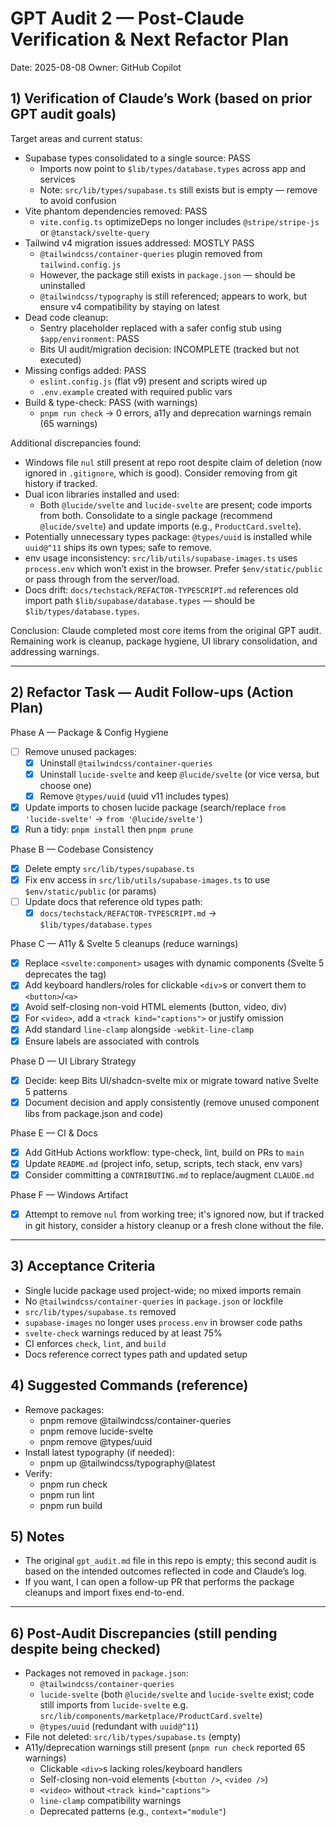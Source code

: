 # GPT Audit 2 — Post-Claude Verification & Next Refactor Plan

Date: 2025-08-08
Owner: GitHub Copilot

## 1) Verification of Claude’s Work (based on prior GPT audit goals)

Target areas and current status:
- Supabase types consolidated to a single source: PASS
  - Imports now point to `$lib/types/database.types` across app and services
  - Note: `src/lib/types/supabase.ts` still exists but is empty — remove to avoid confusion
- Vite phantom dependencies removed: PASS
  - `vite.config.ts` optimizeDeps no longer includes `@stripe/stripe-js` or `@tanstack/svelte-query`
- Tailwind v4 migration issues addressed: MOSTLY PASS
  - `@tailwindcss/container-queries` plugin removed from `tailwind.config.js`
  - However, the package still exists in `package.json` — should be uninstalled
  - `@tailwindcss/typography` is still referenced; appears to work, but ensure v4 compatibility by staying on latest
- Dead code cleanup:
  - Sentry placeholder replaced with a safer config stub using `$app/environment`: PASS
  - Bits UI audit/migration decision: INCOMPLETE (tracked but not executed)
- Missing configs added: PASS
  - `eslint.config.js` (flat v9) present and scripts wired up
  - `.env.example` created with required public vars
- Build & type-check: PASS (with warnings)
  - `pnpm run check` → 0 errors, a11y and deprecation warnings remain (65 warnings)

Additional discrepancies found:
- Windows file `nul` still present at repo root despite claim of deletion (now ignored in `.gitignore`, which is good). Consider removing from git history if tracked.
- Dual icon libraries installed and used:
  - Both `@lucide/svelte` and `lucide-svelte` are present; code imports from both. Consolidate to a single package (recommend `@lucide/svelte`) and update imports (e.g., `ProductCard.svelte`).
- Potentially unnecessary types package: `@types/uuid` is installed while `uuid@^11` ships its own types; safe to remove.
- env usage inconsistency: `src/lib/utils/supabase-images.ts` uses `process.env` which won’t exist in the browser. Prefer `$env/static/public` or pass through from the server/load.
- Docs drift: `docs/techstack/REFACTOR-TYPESCRIPT.md` references old import path `$lib/supabase/database.types` — should be `$lib/types/database.types`.

Conclusion: Claude completed most core items from the original GPT audit. Remaining work is cleanup, package hygiene, UI library consolidation, and addressing warnings.

---

## 2) Refactor Task — Audit Follow-ups (Action Plan)

Phase A — Package & Config Hygiene
- [ ] Remove unused packages:
  - [x] Uninstall `@tailwindcss/container-queries`
  - [x] Uninstall `lucide-svelte` and keep `@lucide/svelte` (or vice versa, but choose one)
  - [x] Remove `@types/uuid` (uuid v11 includes types)
- [x] Update imports to chosen lucide package (search/replace `from 'lucide-svelte'` → `from '@lucide/svelte'`)
- [x] Run a tidy: `pnpm install` then `pnpm prune`

Phase B — Codebase Consistency
- [x] Delete empty `src/lib/types/supabase.ts`
- [x] Fix env access in `src/lib/utils/supabase-images.ts` to use `$env/static/public` (or params)
- [ ] Update docs that reference old types path:
  - [x] `docs/techstack/REFACTOR-TYPESCRIPT.md` → `$lib/types/database.types`

Phase C — A11y & Svelte 5 cleanups (reduce warnings)
- [x] Replace `<svelte:component>` usages with dynamic components (Svelte 5 deprecates the tag)
- [x] Add keyboard handlers/roles for clickable `<div>`s or convert them to `<button>`/`<a>`
- [x] Avoid self-closing non-void HTML elements (button, video, div)
- [x] For `<video>`, add a `<track kind="captions">` or justify omission
- [x] Add standard `line-clamp` alongside `-webkit-line-clamp`
- [x] Ensure labels are associated with controls

Phase D — UI Library Strategy
- [x] Decide: keep Bits UI/shadcn-svelte mix or migrate toward native Svelte 5 patterns
- [x] Document decision and apply consistently (remove unused component libs from package.json and code)

Phase E — CI & Docs
- [x] Add GitHub Actions workflow: type-check, lint, build on PRs to `main`
- [x] Update `README.md` (project info, setup, scripts, tech stack, env vars)
- [x] Consider committing a `CONTRIBUTING.md` to replace/augment `CLAUDE.md`

Phase F — Windows Artifact
- [x] Attempt to remove `nul` from working tree; it's ignored now, but if tracked in git history, consider a history cleanup or a fresh clone without the file.

---

## 3) Acceptance Criteria
- Single lucide package used project-wide; no mixed imports remain
- No `@tailwindcss/container-queries` in `package.json` or lockfile
- `src/lib/types/supabase.ts` removed
- `supabase-images` no longer uses `process.env` in browser code paths
- `svelte-check` warnings reduced by at least 75%
- CI enforces `check`, `lint`, and `build`
- Docs reference correct types path and updated setup

## 4) Suggested Commands (reference)
- Remove packages:
  - pnpm remove @tailwindcss/container-queries
  - pnpm remove lucide-svelte
  - pnpm remove @types/uuid
- Install latest typography (if needed):
  - pnpm up @tailwindcss/typography@latest
- Verify:
  - pnpm run check
  - pnpm run lint
  - pnpm run build

## 5) Notes
- The original `gpt_audit.md` file in this repo is empty; this second audit is based on the intended outcomes reflected in code and Claude’s log.
- If you want, I can open a follow-up PR that performs the package cleanups and import fixes end-to-end.

---

## 6) Post-Audit Discrepancies (still pending despite being checked)
- Packages not removed in `package.json`:
  - `@tailwindcss/container-queries`
  - `lucide-svelte` (both `@lucide/svelte` and `lucide-svelte` exist; code still imports from `lucide-svelte` e.g. `src/lib/components/marketplace/ProductCard.svelte`)
  - `@types/uuid` (redundant with `uuid@^11`)
- File not deleted: `src/lib/types/supabase.ts` (empty)
- A11y/deprecation warnings still present (`pnpm run check` reported 65 warnings)
  - Clickable `<div>`s lacking roles/keyboard handlers
  - Self-closing non-void elements (`<button />`, `<video />`)
  - `<video>` without `<track kind="captions">`
  - `line-clamp` compatibility warnings
  - Deprecated patterns (e.g., `context="module"`)
